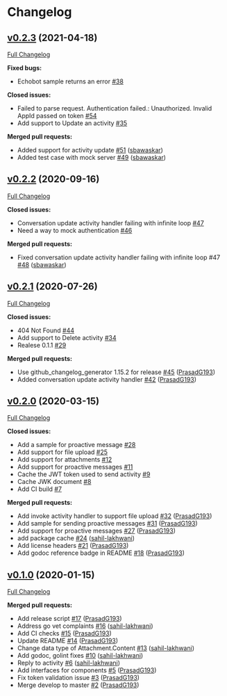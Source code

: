 # Changelog

## [v0.2.3](https://github.com/infracloudio/msbotbuilder-go/tree/v0.2.3) (2021-04-18)

[Full Changelog](https://github.com/infracloudio/msbotbuilder-go/compare/v0.2.2...v0.2.3)

**Fixed bugs:**

- Echobot sample returns an error [\#38](https://github.com/infracloudio/msbotbuilder-go/issues/38)

**Closed issues:**

- Failed to parse request. Authentication failed.: Unauthorized. Invalid AppId passed on token [\#54](https://github.com/infracloudio/msbotbuilder-go/issues/54)
- Add support to Update an activity [\#35](https://github.com/infracloudio/msbotbuilder-go/issues/35)

**Merged pull requests:**

- Added support for activity update [\#51](https://github.com/infracloudio/msbotbuilder-go/pull/51) ([sbawaskar](https://github.com/sbawaskar))
- Added test case with mock server [\#49](https://github.com/infracloudio/msbotbuilder-go/pull/49) ([sbawaskar](https://github.com/sbawaskar))

## [v0.2.2](https://github.com/infracloudio/msbotbuilder-go/tree/v0.2.2) (2020-09-16)

[Full Changelog](https://github.com/infracloudio/msbotbuilder-go/compare/v0.2.1...v0.2.2)

**Closed issues:**

- Conversation update activity handler failing with infinite loop [\#47](https://github.com/infracloudio/msbotbuilder-go/issues/47)
- Need a way to mock authentication [\#46](https://github.com/infracloudio/msbotbuilder-go/issues/46)

**Merged pull requests:**

- Fixed conversation update activity handler failing with infinite loop \#47 [\#48](https://github.com/infracloudio/msbotbuilder-go/pull/48) ([sbawaskar](https://github.com/sbawaskar))

## [v0.2.1](https://github.com/infracloudio/msbotbuilder-go/tree/v0.2.1) (2020-07-26)

[Full Changelog](https://github.com/infracloudio/msbotbuilder-go/compare/v0.2.0...v0.2.1)

**Closed issues:**

- 404 Not Found [\#44](https://github.com/infracloudio/msbotbuilder-go/issues/44)
- Add support to Delete activity [\#34](https://github.com/infracloudio/msbotbuilder-go/issues/34)
- Realese 0.1.1 [\#29](https://github.com/infracloudio/msbotbuilder-go/issues/29)

**Merged pull requests:**

- Use github\_changelog\_generator 1.15.2 for release [\#45](https://github.com/infracloudio/msbotbuilder-go/pull/45) ([PrasadG193](https://github.com/PrasadG193))
- Added conversation update activity handler [\#42](https://github.com/infracloudio/msbotbuilder-go/pull/42) ([PrasadG193](https://github.com/PrasadG193))

## [v0.2.0](https://github.com/infracloudio/msbotbuilder-go/tree/v0.2.0) (2020-03-15)

[Full Changelog](https://github.com/infracloudio/msbotbuilder-go/compare/v0.1.0...v0.2.0)

**Closed issues:**

- Add a sample for proactive message [\#28](https://github.com/infracloudio/msbotbuilder-go/issues/28)
- Add support for file upload [\#25](https://github.com/infracloudio/msbotbuilder-go/issues/25)
- Add support for attachments [\#12](https://github.com/infracloudio/msbotbuilder-go/issues/12)
- Add support for proactive messages [\#11](https://github.com/infracloudio/msbotbuilder-go/issues/11)
- Cache the JWT token used to send activity [\#9](https://github.com/infracloudio/msbotbuilder-go/issues/9)
- Cache JWK document [\#8](https://github.com/infracloudio/msbotbuilder-go/issues/8)
- Add CI build [\#7](https://github.com/infracloudio/msbotbuilder-go/issues/7)

**Merged pull requests:**

- Add invoke activity handler to support file upload [\#32](https://github.com/infracloudio/msbotbuilder-go/pull/32) ([PrasadG193](https://github.com/PrasadG193))
- Add sample for sending proactive messages [\#31](https://github.com/infracloudio/msbotbuilder-go/pull/31) ([PrasadG193](https://github.com/PrasadG193))
- Add support for proactive messages [\#27](https://github.com/infracloudio/msbotbuilder-go/pull/27) ([PrasadG193](https://github.com/PrasadG193))
- add package cache [\#24](https://github.com/infracloudio/msbotbuilder-go/pull/24) ([sahil-lakhwani](https://github.com/sahil-lakhwani))
- Add license headers [\#21](https://github.com/infracloudio/msbotbuilder-go/pull/21) ([PrasadG193](https://github.com/PrasadG193))
- Add godoc reference badge in README [\#18](https://github.com/infracloudio/msbotbuilder-go/pull/18) ([PrasadG193](https://github.com/PrasadG193))

## [v0.1.0](https://github.com/infracloudio/msbotbuilder-go/tree/v0.1.0) (2020-01-15)

[Full Changelog](https://github.com/infracloudio/msbotbuilder-go/compare/d2be6786149857b350c968db943256a460bd8487...v0.1.0)

**Merged pull requests:**

- Add release script [\#17](https://github.com/infracloudio/msbotbuilder-go/pull/17) ([PrasadG193](https://github.com/PrasadG193))
- Address go vet complaints [\#16](https://github.com/infracloudio/msbotbuilder-go/pull/16) ([sahil-lakhwani](https://github.com/sahil-lakhwani))
- Add CI checks [\#15](https://github.com/infracloudio/msbotbuilder-go/pull/15) ([PrasadG193](https://github.com/PrasadG193))
- Update README [\#14](https://github.com/infracloudio/msbotbuilder-go/pull/14) ([PrasadG193](https://github.com/PrasadG193))
- Change data type of Attachment.Content [\#13](https://github.com/infracloudio/msbotbuilder-go/pull/13) ([sahil-lakhwani](https://github.com/sahil-lakhwani))
- Add godoc, golint fixes [\#10](https://github.com/infracloudio/msbotbuilder-go/pull/10) ([sahil-lakhwani](https://github.com/sahil-lakhwani))
- Reply to activity [\#6](https://github.com/infracloudio/msbotbuilder-go/pull/6) ([sahil-lakhwani](https://github.com/sahil-lakhwani))
- Add interfaces for components [\#5](https://github.com/infracloudio/msbotbuilder-go/pull/5) ([PrasadG193](https://github.com/PrasadG193))
- Fix token validation issue [\#3](https://github.com/infracloudio/msbotbuilder-go/pull/3) ([PrasadG193](https://github.com/PrasadG193))
- Merge develop to master [\#2](https://github.com/infracloudio/msbotbuilder-go/pull/2) ([PrasadG193](https://github.com/PrasadG193))



